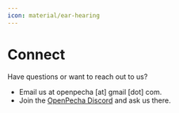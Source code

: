 ```yaml
---
icon: material/ear-hearing
---
```


# Connect

Have questions or want to reach out to us?

- Email us at openpecha [at] gmail [dot] com.
- Join the [OpenPecha Discord](https://discord.com/invite/7GFpPFSTeA) and ask us there.
